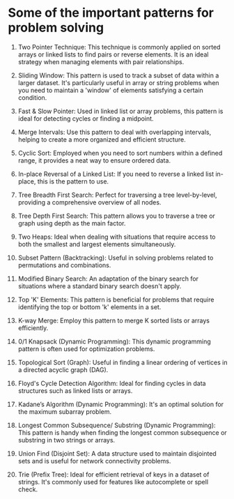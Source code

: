 # Some of the important patterns for problem solving 
1. Two Pointer Technique: This technique is commonly applied on sorted arrays or linked lists to find pairs or reverse elements. It is an ideal strategy when managing elements with pair relationships.



2. Sliding Window: This pattern is used to track a subset of data within a larger dataset. It's particularly useful in array or string problems when you need to maintain a 'window' of elements satisfying a certain condition.



3. Fast & Slow Pointer: Used in linked list or array problems, this pattern is ideal for detecting cycles or finding a midpoint.



4. Merge Intervals: Use this pattern to deal with overlapping intervals, helping to create a more organized and efficient structure.



5. Cyclic Sort: Employed when you need to sort numbers within a defined range, it provides a neat way to ensure ordered data.



6. In-place Reversal of a Linked List: If you need to reverse a linked list in-place, this is the pattern to use.



7. Tree Breadth First Search: Perfect for traversing a tree level-by-level, providing a comprehensive overview of all nodes.



8. Tree Depth First Search: This pattern allows you to traverse a tree or graph using depth as the main factor.



9. Two Heaps: Ideal when dealing with situations that require access to both the smallest and largest elements simultaneously.



10. Subset Pattern (Backtracking): Useful in solving problems related to permutations and combinations.



11. Modified Binary Search: An adaptation of the binary search for situations where a standard binary search doesn't apply.



12. Top 'K' Elements: This pattern is beneficial for problems that require identifying the top or bottom 'k' elements in a set.



13. K-way Merge: Employ this pattern to merge K sorted lists or arrays efficiently.



14. 0/1 Knapsack (Dynamic Programming): This dynamic programming pattern is often used for optimization problems.



15. Topological Sort (Graph): Useful in finding a linear ordering of vertices in a directed acyclic graph (DAG).



16. Floyd's Cycle Detection Algorithm: Ideal for finding cycles in data structures such as linked lists or arrays.



17. Kadane’s Algorithm (Dynamic Programming): It's an optimal solution for the maximum subarray problem.



18. Longest Common Subsequence/ Substring (Dynamic Programming): This pattern is handy when finding the longest common subsequence or substring in two strings or arrays.



19. Union Find (Disjoint Set): A data structure used to maintain disjointed sets and is useful for network connectivity problems.



20. Trie (Prefix Tree): Ideal for efficient retrieval of keys in a dataset of strings. It's commonly used for features like autocomplete or spell check.
